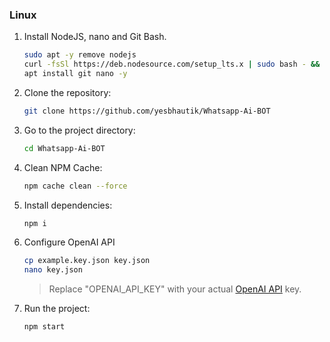 ### Linux</br>

1. Install NodeJS, nano and Git Bash.

      ```bash
      sudo apt -y remove nodejs
      curl -fsSl https://deb.nodesource.com/setup_lts.x | sudo bash - && sudo apt -y install nodejs
      apt install git nano -y
      ```

2. Clone the repository:

   ```bash
   git clone https://github.com/yesbhautik/Whatsapp-Ai-BOT
   ```

3. Go to the project directory:

   ```bash
   cd Whatsapp-Ai-BOT
   ```

4. Clean NPM Cache:

   ```bash
   npm cache clean --force
   ```

5. Install dependencies:

   ```bash
   npm i
   ```

6. Configure OpenAI API

   ```bash
   cp example.key.json key.json
   nano key.json
   ```

   > Replace "OPENAI_API_KEY" with your actual [OpenAI API](https://go.yesbhautik.co.in/8b2ayw) key.
7. Run the project:

   ```bash
   npm start
   ```